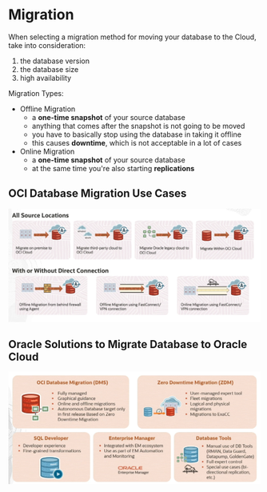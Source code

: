 # Migration

When selecting a migration method for moving your database to the Cloud, take into consideration:

1. the database version
2. the database size
3. high availability

Migration Types:
- Offline Migration
    - a **one-time snapshot** of your source database
    - anything that comes after the snapshot is not going to be moved
    - you have to basically stop using the database in taking it offline
    - this causes **downtime**, which is not acceptable in a lot of cases
- Online Migration
    - a **one-time snapshot** of your source database
    - at the same time you're also starting **replications**

## OCI Database Migration Use Cases

![Database Migration Use Cases](../images/migration_use_cases.png)

## Oracle Solutions to Migrate Database to Oracle Cloud

![Database Migration Solutions](../images/migration_solutions.png)
